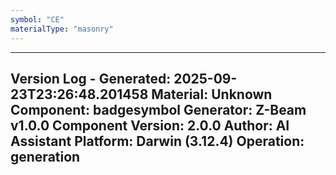 ```yaml
---
symbol: "CE"
materialType: "masonry"
---
```


---
Version Log - Generated: 2025-09-23T23:26:48.201458
Material: Unknown
Component: badgesymbol
Generator: Z-Beam v1.0.0
Component Version: 2.0.0
Author: AI Assistant
Platform: Darwin (3.12.4)
Operation: generation
---